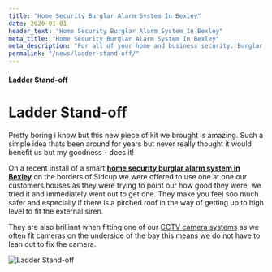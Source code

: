 ```yaml
---
title: "Home Security Burglar Alarm System In Bexley"
date: 2020-01-01
header_text: "Home Security Burglar Alarm System In Bexley"
meta_title: "Home Security Burglar Alarm System In Bexley"
meta_description: "For all of your home and business security. Burglar Alarm Servicing, Burglar Alarm Installation, Alarm Battery and CCTV. Call 020 8302 4065 or email us."
permalink: "/news/ladder-stand-off/"
---
```


#### Ladder Stand-off

# Ladder Stand-off

Pretty boring i know but this new piece of kit we brought is amazing. Such a simple idea thats been around for years but never really thought it would benefit us but my goodness - does it!

On a recent install of a smart [**home security burglar alarm system in Bexley**](../categories/burglar-alarms.php.html) on the borders of Sidcup we were offered to use one at one our customers houses as they were trying to point our how good they were, we tried it and immediately went out to get one. They make you feel soo much safer and especially if there is a pitched roof in the way of getting up to high level to fit the external siren.

They are also brilliant when fitting one of our [CCTV camera systems](../categories/cctv.php.html) as we often fit cameras on the underside of the bay this means we do not have to lean out to fix the camera.

![Ladder Stand-off](https://res.cloudinary.com/kbs/image/upload/xnlqomls12lykirgmn8y.jpg)